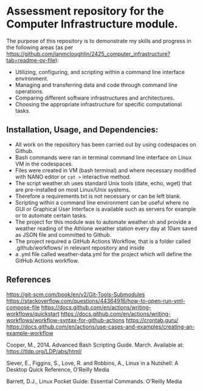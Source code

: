 # Assessment repository for the Computer Infrastructure module.

The purpose of this repository is to demonstrate my skills and progress in the following areas (as per https://github.com/ianmcloughlin/2425_computer_infrastructure?tab=readme-ov-file):

- Utilizing, configuring, and scripting within a command line interface environment.
- Managing and transferring data and code through command line operations.
- Comparing different software infrastructures and architectures.
- Choosing the appropriate infrastructure for specific computational tasks.

## Installation, Usage, and Dependencies:
- All work on the repository has been carried out by using codespaces on Github.
- Bash commands were ran in terminal command line interface on Linux VM in the codespaces.
- Files were created in VM (bash terminal) and where necessary modified with NANO editor or ```cat >``` interactive method.
- The script weather.sh uses standard Unix tools (date, echo, wget) that are pre-installed on most Linux/Unix systems.
- Therefore a requirements.txt is not necessary or can be left blank.
- Scripting within a command line environment can be useful where no GUI or Graphical User Interface is available such as servers for example or to automate certain tasks.
- The project for this module was to automate weather.sh and provide a weather reading of the Athlone weather station every day at 10am saved as JSON file and committed to Github.
- The project required a GitHub Actions Workflow, that is a folder called .github/workflows/ in relevant repository and inside
- a .yml file called weather-data.yml for the project which will define the GitHub Actions workflow.  
                       
## References 
https://git-scm.com/book/en/v2/Git-Tools-Submodules
https://stackoverflow.com/questions/44364916/how-to-open-run-yml-compose-file
https://docs.github.com/en/actions/writing-workflows/quickstart
https://docs.github.com/en/actions/writing-workflows/workflow-syntax-for-github-actions
https://crontab.guru/
https://docs.github.com/en/actions/use-cases-and-examples/creating-an-example-workflow

Cooper, M., 2014. Advanced Bash Scripting Guide. March. Available at: https://tldp.org/LDP/abs/html/

Siever, E., Figgins, S., Love, R. and Robbins, A., Linux in a Nutshell: A Desktop Quick Reference, O'Reilly Media

Barrett, D.J., Linux Pocket Guide: Essential Commands. O'Reilly Media
